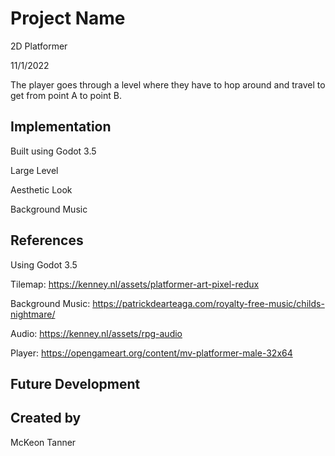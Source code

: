 # Project Name

2D Platformer

11/1/2022

The player goes through a level where they have to hop around and travel to get from point A to point B.

## Implementation

Built using Godot 3.5

Large Level

Aesthetic Look

Background Music

## References

Using Godot 3.5

Tilemap: https://kenney.nl/assets/platformer-art-pixel-redux

Background Music: https://patrickdearteaga.com/royalty-free-music/childs-nightmare/

Audio: https://kenney.nl/assets/rpg-audio

Player: https://opengameart.org/content/mv-platformer-male-32x64

## Future Development

## Created by
McKeon Tanner
